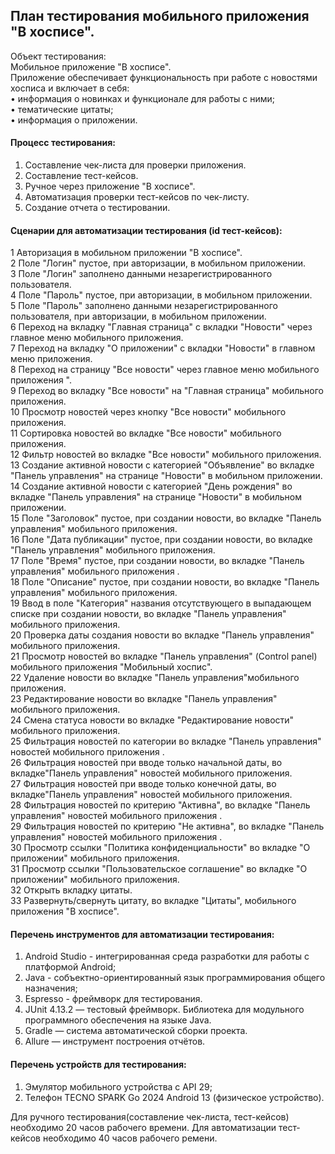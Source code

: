 ## План тестирования мобильного приложения "В хосписе".  
Объект тестирования:  
Мобильное приложение "В хосписе".  
Приложение обеспечивает функциональность при работе с новостями хосписа и включает в себя:  
    • информация о новинках и функционале для работы с ними;  
    • тематические цитаты;  
    • информация о приложении.  


#### Процесс тестирования:
1. Составление чек-листа для проверки приложения.
2. Составление тест-кейсов.
3. Ручное через приложение "В хосписе".
4. Автоматизация проверки тест-кейсов по чек-листу.
5. Создание отчета о тестировании.

#### Сценарии для автоматизации тестирования (id тест-кейсов):  
1 Авторизация в мобильном приложении "В хосписе".   
2 Поле "Логин" пустое, при авторизации, в мобильном приложении.  
3 Поле "Логин" заполнено данными незарегистрированного пользователя.   
4 Поле "Пароль" пустое, при авторизации, в мобильном приложении.  
5 Поле "Пароль" заполнено данными незарегистрированного пользователя, при авторизации, в мобильном приложении.  
6 Переход на вкладку "Главная страница" с вкладки "Новости" через главное меню мобильного приложения.  
7 Переход на вкладку "О приложении" с вкладки "Новости" в главном меню приложения.  
8 Переход на страницу "Все новости" через главное меню мобильного приложения ".  
9 Переход во вкладку "Все новости" на  "Главная страница" мобильного приложения.  
10 Просмотр новостей через кнопку "Все новости" мобильного приложения.  
11 Сортировка новостей во вкладке "Все новости" мобильного приложения.  
12 Фильтр новостей во вкладке "Все новости"  мобильного приложения.  
13 Создание активной новости с категорией "Объявление" во вкладке "Панель управления" на странице "Новости" в мобильном приложении.  
14 Создание активной новости с категорией "День рождения" во вкладке "Панель управления" на странице "Новости" в мобильном приложении.  
15 Поле "Заголовок" пустое, при создании новости, во вкладке "Панель управления" мобильного приложения.   
16 Поле "Дата публикации"  пустое, при создании новости, во вкладке "Панель управления" мобильного приложения.   
17 Поле "Время" пустое, при создании новости, во вкладке "Панель управления" мобильного приложения .   
18 Поле "Описание" пустое, при создании новости, во вкладке "Панель управления" мобильного приложения.   
19 Ввод в поле "Категория"  названия отсутствующего в выпадающем списке при создании новости, во вкладке "Панель управления" мобильного приложения.  
20 Проверка даты создания новости во вкладке "Панель управления" мобильного приложения.  
21 Просмотр новостей во вкладке "Панель управления" (Control panel) мобильного приложения "Мобильный хоспис".   
22 Удаление новости во вкладке "Панель управления"мобильного приложения.  
23 Редактирование новости во вкладке "Панель управления"  мобильного приложения.  
24 Смена статуса новости во вкладке "Редактирование новости" мобильного приложения.  
25 Фильтрация новостей по категории во вкладке "Панель управления" новостей мобильного приложения .  
26 Фильтрация новостей при вводе только начальной даты, во вкладке"Панель управления"  новостей  мобильного приложения.  
27 Фильтрация новостей при вводе только конечной даты, во вкладке"Панель управления"  новостей  мобильного приложения.  
28 Фильтрация новостей по критерию "Активна", во вкладке "Панель управления" новостей мобильного приложения .  
29 Фильтрация новостей по критерию "Не активна", во вкладке "Панель управления"  новостей мобильного приложения .  
30 Просмотр ссылки "Политика конфиденциальности"  во вкладке "О приложении" мобильного приложения.  
31 Просмотр ссылки "Пользовательское соглашение"  во вкладке "О приложении" мобильного приложения.    
32 Открыть вкладку цитаты.  
33 Развернуть/свернуть  цитату, во вкладке "Цитаты", мобильного приложения "В хосписе".  

#### Перечень инструментов для автоматизации тестирования:
1. Android Studio - интегрированная среда разработки для работы с платформой Android;
2. Java - собъектно-ориентированный язык программирования общего назначения;
3. Espresso - фреймворк для тестирования.
4. JUnit 4.13.2 — тестовый фреймворк. Библиотека для модульного программного обеспечения на языке Java.
5. Gradle — система автоматической сборки проекта.
6. Allure — инструмент построения отчётов.  

#### Перечень устройств для тестирования:  
1. Эмулятор мобильного устройства c API 29;
2. Телефон TECNO SPARK Go 2024 Android 13 (физическое устройство).

Для ручного тестирования(составление чек-листа, тест-кейсов) необходимо 20 часов рабочего времени. Для автоматизации тест-кейсов необходимо 40 часов рабочего ремени.